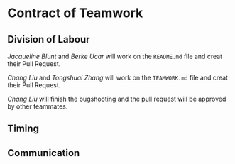 # Contract of Teamwork
## Division of Labour
_Jacqueline Blunt_ and _Berke Ucar_ will work on the `README.md` file and creat their Pull Request.

_Chang Liu_ and _Tongshuai Zhang_ will work on the `TEAMWORK.md` file and creat their Pull Request.

_Chang Liu_ will finish the bugshooting and the pull request will be approved by other teammates.
## Timing
## Communication
